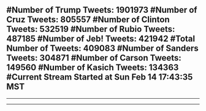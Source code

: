 #Number of Trump Tweets: 1901973
#Number of Cruz Tweets: 805557
#Number of Clinton Tweets: 532519
#Number of Rubio Tweets: 487185
#Number of Jeb! Tweets: 421942
#Total Number of Tweets: 409083 
#Number of Sanders Tweets: 304871
#Number of Carson Tweets: 149560
#Number of Kasich Tweets: 134363
#Current Stream Started at Sun Feb 14 17:43:35 MST
---
---
---
